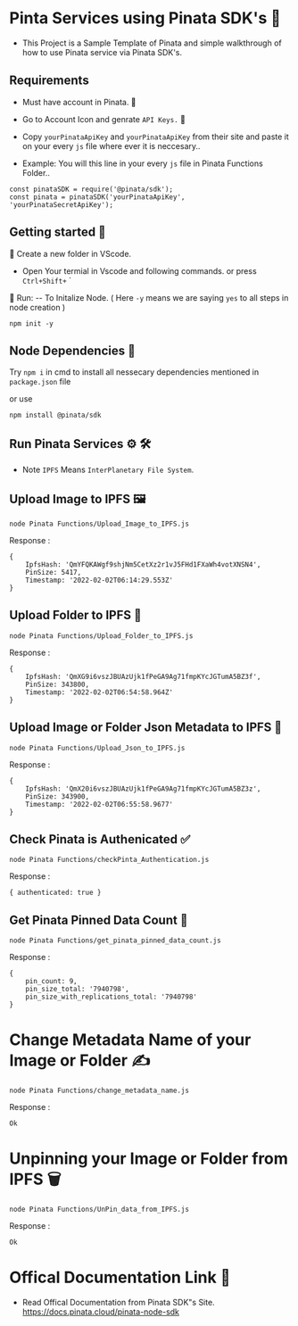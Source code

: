 # Pinta Services using Pinata SDK's 🎠

- This Project is a Sample Template of Pinata and simple walkthrough of how to use Pinata service via Pinata SDK's.

## Requirements 

- Must have account in Pinata. 👤
- Go to Account Icon and genrate `API Keys.` 🔑
- Copy `yourPinataApiKey` and `yourPinataApiKey` from their site and paste it on your every `js` file where ever it is neccesary..

- Example: You will this line in your every `js` file in Pinata Functions Folder..
```
const pinataSDK = require('@pinata/sdk');
const pinata = pinataSDK('yourPinataApiKey', 'yourPinataSecretApiKey');
```

## Getting started 📖

📁 Create a new folder in VScode.  
- Open Your termial in Vscode and following commands. or press  `Ctrl+Shift+` `

🏃 Run: -- To Initalize Node.  ( Here `-y` means we are saying `yes` to all steps in node creation )
```
npm init -y
```


## Node Dependencies 🎒
Try ` npm i ` in cmd to install all nessecary dependencies mentioned in `package.json` file

or use 

``` 
npm install @pinata/sdk
```

## Run Pinata Services ⚙️ 🛠️
- Note `IPFS` Means `InterPlanetary File System`.

## Upload Image to IPFS  🖼️

```
node Pinata Functions/Upload_Image_to_IPFS.js
```
Response :
```
{
    IpfsHash: 'QmYFQKAWgf9shjNm5CetXz2r1vJ5FHd1FXaWh4votXNSN4',
    PinSize: 5417,
    Timestamp: '2022-02-02T06:14:29.553Z'
}
```
## Upload Folder to IPFS  📁 

```
node Pinata Functions/Upload_Folder_to_IPFS.js
```
Response :
```
{
    IpfsHash: 'QmXG9i6vszJBUAzUjk1fPeGA9Ag71fmpKYcJGTumA5BZ3f',
    PinSize: 343800,
    Timestamp: '2022-02-02T06:54:58.964Z'
}

```
## Upload Image or Folder Json Metadata to IPFS  📔

```
node Pinata Functions/Upload_Json_to_IPFS.js
```
Response :
```
{
    IpfsHash: 'QmX20i6vszJBUAzUjk1fPeGA9Ag71fmpKYcJGTumA5BZ3z',
    PinSize: 343900,
    Timestamp: '2022-02-02T06:55:58.9677'
}

```
## Check Pinata is Authenicated  ✅

```
node Pinata Functions/checkPinta_Authentication.js
```
Response :
```
{ authenticated: true }
```

## Get Pinata Pinned Data Count 🧮

```
node Pinata Functions/get_pinata_pinned_data_count.js
```
Response :
```
{
    pin_count: 9,
    pin_size_total: '7940798',
    pin_size_with_replications_total: '7940798'
}
```
# Change Metadata Name of your Image or Folder ✍️

```
node Pinata Functions/change_metadata_name.js
```
Response :
```
Ok
```

# Unpinning your Image or Folder from IPFS 🗑️

```
node Pinata Functions/UnPin_data_from_IPFS.js
```
Response :
```
Ok
```
# Offical Documentation Link 🔗
- Read Offical Documentation from Pinata SDK"s Site.
https://docs.pinata.cloud/pinata-node-sdk
